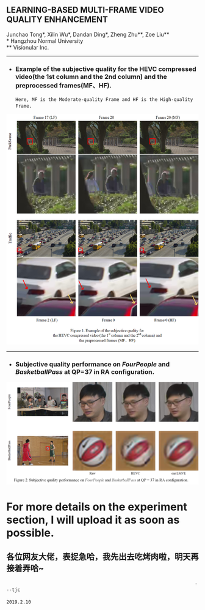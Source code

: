 ## LEARNING-BASED MULTI-FRAME VIDEO QUALITY ENHANCEMENT
Junchao Tong*, Xilin Wu*, Dandan Ding*, Zheng Zhu**, Zoe Liu**<br>
\* Hangzhou Normal University<br>
** Visionular Inc.<br>

___
* ### Example of the subjective quality for the HEVC compressed video(the 1st column and the 2nd column) and the preprocessed frames(MF、HF).
    `Here, MF is the Moderate-quality Frame and HF is the High-quality Frame.`
    
![](https://github.com/IVC-Projects/LMVE/blob/master/READYME_PNG/主观图排版_wraped.png)

___
* ### Subjective quality performance on *FourPeople* and *BasketballPass* at QP=37 in RA configuration.
![](https://github.com/IVC-Projects/LMVE/blob/master/READYME_PNG/主观图排版_LMVE.png)<br>


# For more details on the experiment section, I will upload it as soon as possible.
## 各位网友大佬，表捉急哈，我先出去吃烤肉啦，明天再接着弄哈~
                                                                         ---tjc
                                                                        2019.2.10

